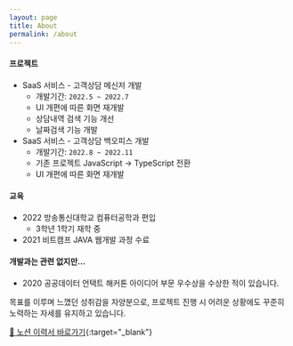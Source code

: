 ```yaml
---
layout: page
title: About
permalink: /about
---
```


#### 프로젝트

- SaaS 서비스 - 고객상담 메신저 개발
  - 개발기간: `2022.5 ~ 2022.7`
  - UI 개편에 따른 화면 재개발
  - 상담내역 검색 기능 개선
   - 날짜검색 기능 개발
- SaaS 서비스 -  고객상담 백오피스 개발 
  - 개발기간: `2022.8 ~ 2022.11`
  - 기존 프로젝트 JavaScript -> TypeScript 전환
  - UI 개편에 따른 화면 재개발 

#### 교육

- 2022 방송통신대학교 컴퓨터공학과 편입
  - 3학년 1학기 재학 중
- 2021 비트캠프 JAVA 웹개발 과정 수료

#### 개발과는 관련 없지만...

- 2020 공공데이터 언택트 해커톤 아이디어 부문 우수상을 수상한 적이 있습니다.


목표를 이루며 느꼈던 성취감을 자양분으로, 프로젝트 진행 시 어려운 상황에도 꾸준히 노력하는 자세를 유지하고 있습니다.

[📒 노션 이력서 바로가기](https://iridescent-draw-309.notion.site/Resume-ab19bbfa8ff1472182ade1129fb2addb){:target="\_blank"}
